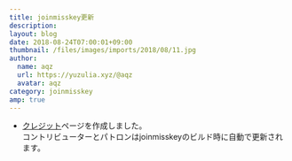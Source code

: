```yaml
---
title: joinmisskey更新
description: 
layout: blog
date: 2018-08-24T07:00:01+09:00
thumbnail: /files/images/imports/2018/08/11.jpg
author:
  name: aqz
  url: https://yuzulia.xyz/@aqz
  avatar: aqz
category: joinmisskey
amp: true
---
```

- [クレジット](../../../../credit/)ページを作成しました。  
  コントリビューターとパトロンはjoinmisskeyのビルド時に自動で更新されます。